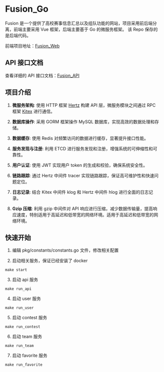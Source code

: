 # Fusion_Go

Fusion 是一个提供了高校赛事信息汇总以及组队功能的网站，项目采用前后端分离，前端主要采用 Vue 框架，后端主要基于 Go 的微服务框架。
该 Repo 保存的是后端代码。

前端项目地址：[Fusion_Web](https://github.com/Yra-A/Fusion_Web)

## API 接口文档

查看详细的 API 接口文档：[Fusion_API](https://apifox.com/apidoc/shared-f57b848c-5302-494c-b088-6e2443d055bb)

## 项目介绍

1. **微服务架构**: 使用 HTTP 框架 [Hertz](https://github.com/cloudwego/kitex) 构建 API 层，微服务模块之间通过 RPC 框架 [Kitex](https://github.com/cloudwego/kitex) 进行通信。

2. **数据库操作**: 采用 GORM 框架操作 MySQL 数据库，实现高效的数据处理和存储。

3. **数据缓存**: 使用 Redis 对频繁访问的数据进行缓存，显著提升接口性能。

4. **服务发现与注册**: 利用 ETCD 进行服务发现和注册，增强系统的可伸缩性和可靠性。

5. **用户认证**: 使用 JWT 实现用户 token 的生成和校验，确保系统安全性。

6. **链路跟踪**: 通过 Hertz 中间件 tracer 实现链路跟踪，保证高可维护性和快速问题定位。

7. **日志记录**: 结合 Kitex 中间件 klog 和 Hertz 中间件 hlog 进行全面的日志记录。

8. **Gzip 压缩**: 利用 gzip 中间件对 API 响应进行压缩，减少数据传输量，提高响应速度，特别适用于高延迟和低带宽的网络环境。适用于高延迟和低带宽的网络环境。

## 快速开始

1. 编辑 pkg/constants/constants.go 文件，修改相关配置

2. 启动相关服务，保证已经安装了 docker

```shell
make start
```

3. 启动 api 服务

```shell
make run_api
```

4. 启动 user 服务

```shell
make run_user
```

5. 启动 contest 服务

```shell
make run_contest
```

6. 启动 team 服务

```shell
make run_team
```

7. 启动 favorite 服务

```shell
make run_favorite
```
